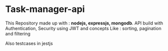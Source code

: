 # Task-manager-api

This Repository made up with : **nodejs, expressjs, mongodb**.
API build with Authentication, Security using JWT and concepts Like : sorting, pagination and filtering

Also testcases in jestjs
